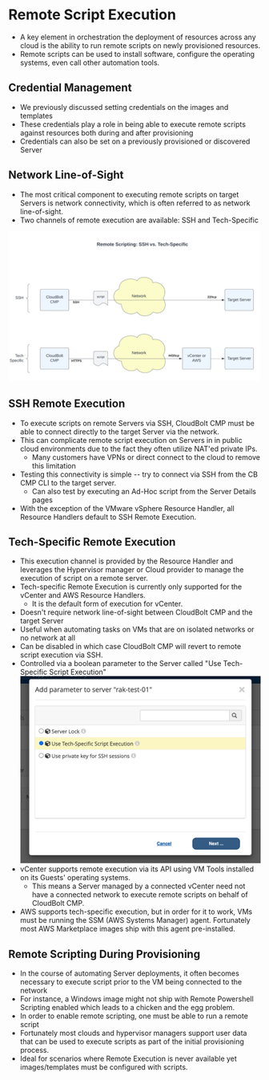 # Remote Script Execution

* A key element in orchestration the deployment of resources across any cloud is the ability to run remote scripts on newly provisioned resources.
* Remote scripts can be used to install software, configure the operating systems, even call other automation tools.

## Credential Management
* We previously discussed setting credentials on the images and templates
* These credentials play a role in being able to execute remote scripts against resources both during and after provisioning
* Credentials can also be set on a previously provisioned or discovered Server

## Network Line-of-Sight
* The most critical component to executing remote scripts on target Servers is network connectivity, which is often referred to as network line-of-sight.
* Two channels of remote execution are available: SSH and Tech-Specific

![SSH vs Tech-Specific Execution](../assets/Remote%20Scripting.png)

## SSH Remote Execution
* To execute scripts on remote Servers via SSH, CloudBolt CMP must be able to connect directly to the target Server via the network. 
* This can complicate remote script execution on Servers in in public cloud environments due to the fact they often utilize NAT'ed private IPs.
  * Many customers have VPNs or direct connect to the cloud to remove this limitation
* Testing this connectivity is simple -- try to connect via SSH from the CB CMP CLI to the target server.
  * Can also test by executing an Ad-Hoc script from the Server Details pages
* With the exception of the VMware vSphere Resource Handler, all Resource Handlers default to SSH Remote Execution.

## Tech-Specific Remote Execution
* This execution channel is provided by the Resource Handler and leverages the Hypervisor manager or Cloud provider to manage the execution of script on a remote server.
* Tech-specific Remote Execution is currently only supported for the vCenter and AWS Resource Handlers. 
    * It is the default form of execution for vCenter.
* Doesn't require network line-of-sight between CloudBolt CMP and the target Server
* Useful when automating tasks on VMs that are on isolated networks or no network at all
* Can be disabled in which case CloudBolt CMP will revert to remote script execution via SSH.
* Controlled via a boolean parameter to the Server called "Use Tech-Specific Script Execution"
    ![Adding Tech-Specific Script Execution Parameter](../assets/tech-specific-exec.png)
* vCenter supports remote execution via its API using VM Tools installed on its Guests' operating systems.
  * This means a Server managed by a connected vCenter need not have a connected network to execute remote scripts on behalf of CloudBolt CMP.
* AWS supports tech-specific execution, but in order for it to work, VMs must be running the SSM (AWS Systems Manager) agent. Fortunately most AWS Marketplace images ship with this agent pre-installed.

## Remote Scripting During Provisioning

* In the course of automating Server deployments, it often becomes necessary to execute script prior to the VM being connected to the network
* For instance, a Windows image might not ship with Remote Powershell Scripting enabled which leads to a chicken and the egg problem.
* In order to enable remote scripting, one must be able to run a remote script
* Fortunately most clouds and hypervisor managers support user data that can be used to execute scripts as part of the initial provisioning process.
* Ideal for scenarios where Remote Execution is never available yet images/templates must be configured with scripts.


